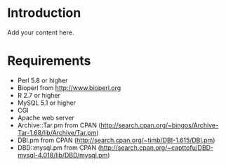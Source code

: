 # Introduction #

Add your content here.


# Requirements #

  * Perl 5.8 or higher
  * Bioperl from http://www.bioperl.org
  * R 2.7 or higher
  * MySQL 5.1 or higher
  * CGI
  * Apache web server
  * Archive::Tar.pm from CPAN (http://search.cpan.org/~bingos/Archive-Tar-1.68/lib/Archive/Tar.pm)
  * DBI.pm from CPAN (http://search.cpan.org/~timb/DBI-1.615/DBI.pm)
  * DBD::mysql.pm from CPAN (http://search.cpan.org/~capttofu/DBD-mysql-4.018/lib/DBD/mysql.pm)